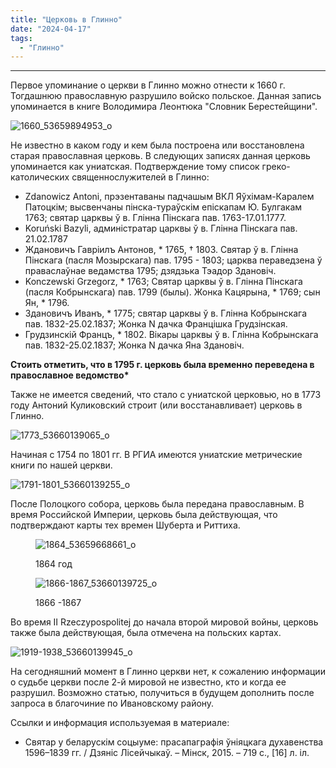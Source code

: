 ```yaml
---
title: "Церковь в Глинно"
date: "2024-04-17"
tags:
  - "Глинно"
---
```

---

Первое упоминание о церкви в Глинно можно отнести к 1660 г. Тогдашнюю православную разрушило войско польское. Данная запись упоминается в книге Володимира Леонтюка "Словник Берестейщини".

![1660_53659894953_o](https://github.com/escfrpls/drochiczynpoleski/assets/125834172/e1529819-84f9-4295-bd8b-62224479d1aa)

Не известно в каком году и кем была построена или восстановлена старая православная церковь. В следующих записях данная церковь упоминается как униатская. Подтверждение тому список греко-католических священнослужителей в Глинно:

- Zdanowicz Antoni, прэзентаваны падчашым ВКЛ Яўхiмам-Каралем Патоцкiм; высвенчаны пiнска-тураўскiм епiскапам Ю. Булгакам 1763; святар царквы ў в. Глiнна Пiнскага пав. 1763-17.01.1777.
- Koruński Bazyli, админiстратар царквы ў в. Глiнна Пiнскага пав. 21.02.1787
- Ждановичъ Гаврiилъ Антонов, \* 1765, † 1803. Святар ў в. Глiнна Пiнскага (пасля Мозырскага) пав. 1795 - 1803; царква пераведзена ў праваслаўнае ведамства 1795; дзядзька Тэадор Здановiч.
- Konczewski Grzegorz, \* 1763; Святар царквы ў в. Глiнна Пiнскага (пасля Кобрынскага) пав. 1799 (былы). Жонка Кацярына, \* 1769; сын Ян, \* 1796.
- Здановичъ Иванъ, \* 1775; святар царквы ў в. Глiнна Кобрынскага пав. 1832-25.02.1837; Жонка N дачка Францiшка Грудзiнская.
- Грудзинскiй Францъ, \* 1802. Вiкары царквы ў в. Глiнна Кобрынскага пав. 1832-25.02.1837; Жонка N дачка Яна Здановiч.

**Стоить отметить, что в 1795 г. церковь была временно переведена в православное ведомство\***

Также не имеется сведений, что стало с униатской церковью, но в 1773 году Антоний Куликовский строит (или восстанавливает) церковь в Глинно.

![1773_53660139065_o](https://github.com/escfrpls/drochiczynpoleski/assets/125834172/82db0fd6-4cb3-4688-8613-93000bf6c48e)

Начиная с 1754 по 1801 гг. В РГИА имеются униатские метрические книги по нашей церкви.

![1791-1801_53660139255_o](https://github.com/escfrpls/drochiczynpoleski/assets/125834172/3c072254-9a07-4d05-a061-310cd1e7aee1)

После Полоцкого собора, церковь была передана православным. В время Российской Империи, церковь была действующая, что подтверждают карты тех времен Шуберта и Риттиха.

<figure>

![1864_53659668661_o](https://github.com/escfrpls/drochiczynpoleski/assets/125834172/a1f15fbb-042f-49f8-bb46-a24b4173f2bd)

<figcaption>

1864 год

</figcaption>

</figure>

<figure>
  
![1866-1867_53660139725_o](https://github.com/escfrpls/drochiczynpoleski/assets/125834172/debcb63d-8786-4a4f-9d52-b30728954f3b)

<figcaption>

1866 -1867

</figcaption>

</figure>

Во время II Rzeczypospolitej до начала второй мировой войны, церковь также была действующая, была отмечена на польских картах.

![1919-1938_53660139945_o](https://github.com/escfrpls/drochiczynpoleski/assets/125834172/40d5c428-a854-404d-9090-807f2130d855)

На сегодняшний момент в Глинно церкви нет, к сожалению информации о судьбе церкви после 2-й мировой не известно, кто и когда ее разрушил. Возможно статью, получиться в будущем дополнить после запроса в благочиние по Ивановскому району.

Ссылки и информация используемая в материале:

- Святар у беларускім соцыуме: прасапаграфія ўніяцкага духавенства 1596–1839 гг. / Дзяніс Лісейчыкаў. – Мінск, 2015. – 719 с., \[16\] л. іл.
